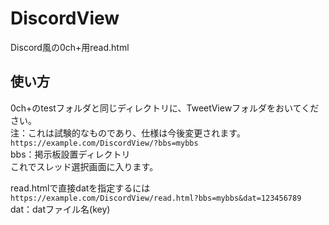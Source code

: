 # DiscordView
Discord風の0ch+用read.html
## 使い方
0ch+のtestフォルダと同じディレクトリに、TweetViewフォルダをおいてください。  
注：これは試験的なものであり、仕様は今後変更されます。  
```https://example.com/DiscordView/?bbs=mybbs```  
bbs：掲示板設置ディレクトリ  
これでスレッド選択画面に入ります。  

read.htmlで直接datを指定するには  
```https://example.com/DiscordView/read.html?bbs=mybbs&dat=123456789```  
dat：datファイル名(key)
